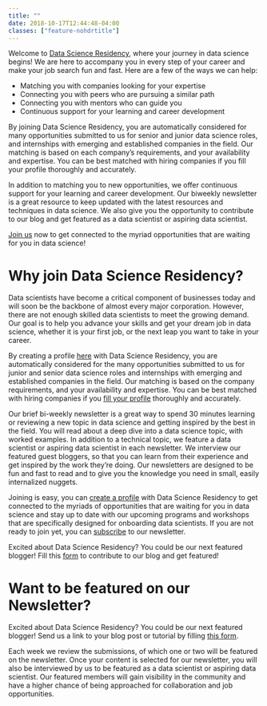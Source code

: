 ```yaml
---
title: ""
date: 2018-10-17T12:44:48-04:00
classes: ["feature-nohdrtitle"]
---
```


Welcome to [Data Science Residency](http://datascienceresidency.com/), where your journey in data science begins! We are here to accompany you in every step of your career and make your job search fun and fast. Here are a few of the ways we can help:
 
- Matching you with companies looking for your expertise
- Connecting you with peers who are pursuing a similar path
- Connecting you with mentors who can guide you
- Continuous support for your learning and career development
 
By joining Data Science Residency, you are automatically considered for many opportunities submitted to us for senior and junior data science roles, and internships with emerging and established companies in the field. Our matching is based on each company’s requirements, and your availability and expertise. You can be best matched with hiring companies if you fill your profile thoroughly and accurately.
 
In addition to matching you to new opportunities, we offer continuous support for your learning and career development. Our biweekly newsletter is a great resource to keep updated with the latest resources and techniques in data science. We also give you the opportunity to contribute to our blog and get featured as a data scientist or aspiring data scientist.
 
[Join us](https://goo.gl/forms/fbFvudJLV31TFfvf2) now to get connected to the myriad opportunities that are waiting for you in data science!

# Why join Data Science Residency?

Data scientists have become a critical component of businesses today and will soon be the backbone of almost every major corporation. However, there are not enough skilled data scientists to meet the growing demand. Our goal is to help you advance your skills and get your dream job in data science, whether it is your first job, or the next leap you want to take in your career. 

By creating a profile [here](https://goo.gl/forms/fbFvudJLV31TFfvf2) with Data Science Residency, you are automatically considered for the many opportunities submitted to us for junior and senior data science roles and internships with emerging and established companies in the field. Our matching is based on the company requirements, and your availability and expertise. You can be best matched with hiring companies if you [fill your profile](https://goo.gl/forms/fbFvudJLV31TFfvf2) thoroughly and accurately.

Our brief bi-weekly newsletter is a great way to spend 30 minutes learning or reviewing a new topic in data science and getting inspired by the best in the field. You will read about a deep dive into a data science topic, with worked examples. In addition to a technical topic, we feature a data scientist or aspiring data scientist in each newsletter. We interview our featured guest bloggers, so that you can learn from their experience and get inspired by the work they’re doing. Our newsletters are designed to be fun and fast to read and to give you the knowledge you need in small, easily internalized nuggets. 

Joining is easy, you can [create a profile](https://goo.gl/forms/fbFvudJLV31TFfvf2) with Data Science Residency to get connected to the myriads of opportunities that are waiting for you in data science and stay up to date with our upcoming programs and workshops that are specifically designed for onboarding data scientists. If you are not ready to join yet, you can [subscribe](https://datascienceresidency.us19.list-manage.com/subscribe?u=d7bdd4f5fc9cb25247d79fc50&id=c9291ad9f9) to our newsletter. 

Excited about Data Science Residency? You could be our next featured blogger! Fill this [form](https://docs.google.com/forms/d/e/1FAIpQLSdUJ-9LUwEDLrKE5-EwHcMU5shTdRtySxeXXR_6Gu-cgEy11Q/viewform) to contribute to our blog and get featured!

# Want to be featured on our Newsletter?

Excited about Data Science Residency? You could be our next featured blogger! Send us a link to your blog post or tutorial by filling [this form](https://goo.gl/forms/Eqr02hyU84VF6K5J3).

Each week we review the submissions, of which one or two will be featured on the newsletter. Once your content is selected for our newsletter, you will also be interviewed by us to be featured as a data scientist or aspiring data scientist. Our featured members will gain visibility in the community and have a higher chance of being approached for collaboration and job opportunities.
